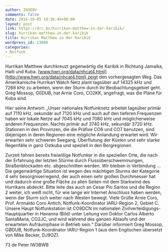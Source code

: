 ```yaml
---
author: IN3DOV
comments: false
date: 2016-10-05 10:36:49+00:00
layout: post
link: https://drc.bz/hurrikan-matthew-in-der-karibik/
slug: hurrikan-matthew-in-der-karibik
title: Hurrikan Matthew in der Karibik
wordpress_id: 13096
categories:
- Notfunk
---
```





Hurrikan Matthew durchkreuzt gegenwärtig die Karibik in Richtung Jamaika, Haiti und Kuba. [www.hwn.org/data/nhcat4.html](http://www.hwn.org/data/nhcat4.html) zeigt den vorhergesagten Weg. Das Amerikanische Hurrikan Watch Netz plant tagsüber auf 14325 kHz und 7268 kHz zu arbeiten, wenn der Sturm durch ihr Beobachtungsgebiet geht. Greg Mossop, G0DUB, hat Arnie Coro, CO2KK, angefragt, was die Pläne für Kuba sind.










Hier seine Antwort: „Unser nationales Notfunknetz arbeitet tagsüber primär auf 7110 kHz, sekundär auf 7120 kHz und auch auf den tieferen Frequenzen haben wir lokale Netze auf 7045 kHz und 7080 kHz und möglicherweise anderen Frequenzen. Nachts primär auf 3740 kHz, sekundär 3720 kHz. Stationen in den Provinzen, die die Präfixe CO8 und CO7 benutzen, sind diejenigen in deren Regionen eine mögliche Anlandung erwartet wird. Wir erwarten sehr schweren Seegang, Überflutung der Küsten und sehr starke Regenfälle in ganz Ostkuba und speziell in den Bergregionen.


Zurzeit fahren bereits freiwillige Notfunker in die speziellen Orte, die nach der Erfahrung der letzten Stürme durch Flussüberschwemmungen, Straßenblockaden etc. abgeschnitten werden. Wir bleiben in Verbindung … Die gegenwärtige Situation ist wegen des mächtigen Sturms der Kategorie 4 sehr besorgniserregend, der auch einen sehr großen Durchmesser hat und dadurch eine große Fläche zu allen Seiten mit dem Starkwind des Hurrikans abdeckt. Bitte leite das auch an Cesar Pio Santos und die Region 2 weiter, ich weiß nicht, für wie lange wir Internet Anschluss haben werden, wenn der Sturm sich weiter nach Westen bewegt. Viele Grüße Arnie Coro, Prof. Arnnaldo Coro Antich, Notfunk-Koordinator IARU-Region 2, Gebiet C. Unsere Haupt Notfunkstation ist CO9DCN im nationalen Zivilverteidigungs-Hauptquartier in Havanna (Bild) unter Leitung von Doktor Carlos Alberto SantaMaria, CO2JC, und wird während des ganzen Ablaufs und der erwarteten Aufräumphase in Betrieb sein.“ Darüber informiert Greg Mossop, GØDUB, Notfunk-Koordinator IARU-Region 1 (aus dem Englischen übersetzt von Mike Becker, DJ9OZ).


73 de Peter IW3BWB



